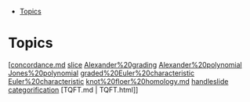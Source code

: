 -   [Topics](#topics)














# Topics

[[concordance.md](concordance.md) [slice](slice) [Alexander%20grading](Alexander%20grading) [Alexander%20polynomial](Alexander%20polynomial) [Jones%20polynomial](Jones%20polynomial) [graded%20Euler%20characteristic](graded%20Euler%20characteristic) [Euler%20characteristic](Euler%20characteristic) [knot%20floer%20homology.md](knot%20floer%20homology.md) [handleslide](handleslide) [categorification](categorification) [TQFT.md | TQFT.html]]
